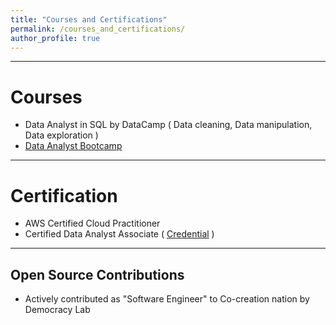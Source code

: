 ```yaml
---
title: "Courses and Certifications"
permalink: /courses_and_certifications/
author_profile: true
---
```


***

# Courses 

 - Data Analyst in SQL by DataCamp ( Data cleaning, Data manipulation, Data exploration ) 
 - [Data Analyst Bootcamp](https://www.youtube.com/redirect?event=video_description&redir_token=QUFFLUhqa0YwWEdWZEpscTd2djVaeUFheTJrTVIycjZSUXxBQ3Jtc0ttc3IxYVAwQzZuQUNxNThaUmdjdmdUMUlYX3FDQzFBMmg0Z3ZTdGxWZS11N0R1bU5EVXdFWW5mUTEtV1hGbnQ3VTVDRkVhQUE4OVNGWEE0djIxVG5NdHZGX0NYR3YyOV9EeDFURGJoMzZZaGVJY25vOA&q=https%3A%2F%2Fbit.ly%2F3HHqwcr&v=rGx1QNdYzvs) 

***

# Certification 
 - AWS Certified Cloud Practitioner
 - Certified Data Analyst Associate ( [Credential](https://www.datacamp.com/certificate/DAA0013136073393) )
 

***


## Open Source Contributions 
 - Actively contributed as "Software Engineer" to Co-creation nation by Democracy Lab

